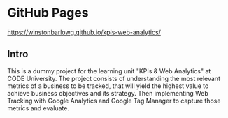 # GitHub Pages
https://winstonbarlowg.github.io/kpis-web-analytics/

## Intro
This is a dummy project for the learning unit "KPIs & Web Analytics" at CODE University.
The project consists of understanding the most relevant metrics of a business to be tracked, that will yield the highest value to achieve business objectives and its strategy. Then implementing Web Tracking with Google Analytics and Google Tag Manager to capture those metrics and evaluate. 
